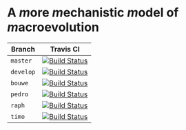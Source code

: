 # A *m*ore *m*echanistic *m*odel of *m*acroevolution




| Branch | Travis CI |
| ------------- | ------------- |
| `master` | [![Build Status](https://travis-ci.org/rscherrer/mmmm.svg?branch=master)](https://travis-ci.org/rscherrer/mmmm) |
| `develop` | [![Build Status](https://travis-ci.org/rscherrer/mmmm.svg?branch=develop)](https://travis-ci.org/rscherrer/mmmm) |
| `bouwe` | [![Build Status](https://travis-ci.org/rscherrer/mmmm.svg?branch=bouwe)](https://travis-ci.org/rscherrer/mmmm) |
| `pedro` | [![Build Status](https://travis-ci.org/rscherrer/mmmm.svg?branch=pedro)](https://travis-ci.org/rscherrer/mmmm) |
| `raph` | [![Build Status](https://travis-ci.org/rscherrer/mmmm.svg?branch=raph)](https://travis-ci.org/rscherrer/mmmm) |
| `timo` | [![Build Status](https://travis-ci.org/rscherrer/mmmm.svg?branch=timo)](https://travis-ci.org/rscherrer/mmmm) |
